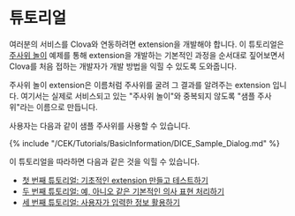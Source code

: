 # 튜토리얼
여러분의 서비스를 Clova와 연동하려면 extension을 개발해야 합니다. 이 튜토리얼은 [주사위 놀이](/CEK/Examples/Extension_Examples.md#DiceDrawer) 예제를 통해 extension을 개발하는 기본적인 과정을 순서대로 짚어보면서 Clova를 처음 접하는 개발자가 개발 방법을 익힐 수 있도록 도와줍니다.

주사위 놀이 extension은 이름처럼 주사위를 굴려 그 결과를 알려주는 extension 입니다.
여기서는 실제로 서비스되고 있는 "주사위 놀이"와 중복되지 않도록 "샘플 주사위"라는 이름으로 만듭니다.

사용자는 다음과 같이 샘플 주사위를 사용할 수 있습니다.

{% include "/CEK/Tutorials/BasicInformation/DICE_Sample_Dialog.md" %}

이 튜토리얼을 따라하면 다음과 같은 것을 익힐 수 있습니다.
* [첫 번째 튜토리얼: 기초적인 extension 만들고 테스트하기](/CEK/Tutorials/Build_Simple_Extension.md)
* [두 번째 튜토리얼: 예, 아니오 같은 기본적인 의사 표현 처리하기](/CEK/Tutorials/Handle_Builtin_Intents.md)
* [세 번째 튜토리얼: 사용자가 입력한 정보 활용하기](/CEK/Tutorials/Use_Builtin_Type_Slots.md)
